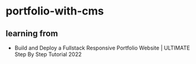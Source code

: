 # portfolio-with-cms
## learning from
- Build and Deploy a Fullstack Responsive Portfolio Website | ULTIMATE Step By Step Tutorial 2022
